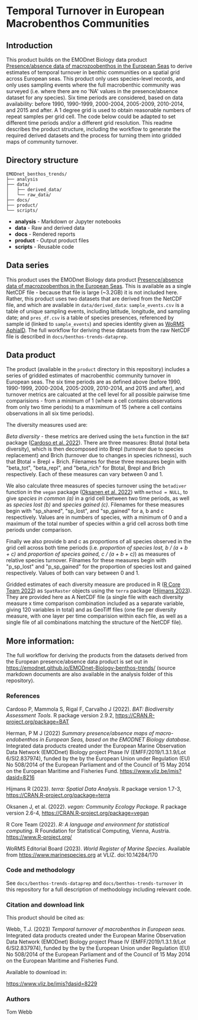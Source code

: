 # Temporal Turnover in European Macrobenthos Communities

## Introduction

This product builds on the EMODnet Biology data product [Presence/absence data of macrozoobenthos in the European Seas](https://github.com/EMODnet/EMODnet-Biology-Benthos-European-Seas) to derive estimates of temporal turnover in benthic communities on a spatial grid across European seas. This product only uses species-level records, and only uses sampling events where the full macrobenthic community was surveyed (i.e. where there are no 'NA' values in the presence/absence dataset for any species). Six time periods are considered, based on data availability: before 1990, 1990-1999, 2000-2004, 2005-2009, 2010-2014, and 2015 and after. A 1 degree grid is used to obtain reasonable numbers of repeat samples per grid cell. The code below could be adapted to set different time periods and/or a different grid resolution. This readme describes the product structure, including the workflow to generate the required derived datasets and the process for turning them into gridded maps of community turnover.

## Directory structure

```
EMODnet_benthos_trends/
├── analysis
├── data/
│   ├── derived_data/
│   └── raw_data/
├── docs/
├── product/
└── scripts/
```

* **analysis** - Markdown or Jupyter notebooks
* **data** - Raw and derived data
* **docs** - Rendered reports
* **product** - Output product files
* **scripts** - Reusable code

## Data series

This product uses the EMODnet Biology data product [Presence/absence data of macrozoobenthos in the European Seas](https://github.com/EMODnet/EMODnet-Biology-Benthos-European-Seas). This is available as a single NetCDF file - because that file is large (~3.2GB) it is not included here. Rather, this product uses two datasets that are derived from the NetCDF file, and which are available in `data/derived_data`: `sample_events.csv` is a table of unique sampling events, including latitude, longitude, and sampling date; and `pres_df.csv` is a table of species presences, referenced by sample id (linked to `sample_events`) and species identity given as [WoRMS AphiaID](https://marinespecies.org/about.php). The full workflow for deriving these datasets from the raw NetCDF file is described in `docs/benthos-trends-dataprep`.

## Data product

The product (available in the `product` directory in this repository) includes a series of gridded estimates of macrobenthic community turnover in European seas. The six time periods are as defined above (before 1990, 1990-1999, 2000-2004, 2005-2009, 2010-2014, and 2015 and after), and turnover metrics are calcuated at the cell level for all possible pairwise time comparisions - from a minimum of 1 (where a cell contains observations from only two time periods) to a maxmimum of 15 (where a cell contains observations in all six time periods). 

The diversity measures used are: 

*Beta diversity* - these metrics are derived using the `beta` function in the `BAT` package ([Cardoso et al. 2022](https://CRAN.R-project.org/package=BAT)). There are three measures: Btotal (total beta diversity), which is then decomposed into Brepl (turnover due to species replacement) and Brich (turnover due to changes in species richness), such that Btotal = Brepl + Brich. Filenames for these three measures begin with "beta_tot", "beta_repl", and "beta_rich" for Btotal, Brepl and Brich respectively. Each of these measures can vary between 0 and 1.

We also calculate three measures of species turnover using the `betadiver` function in the `vegan` package ([Oksanen et al. 2022](https://CRAN.R-project.org/package=vegan)) with `method = NULL`, to give *species in common (a)* in a grid cell between two time periods, as well as *species lost (b)* and *species gained (c)*. Filenames for these measures begin with "sp_shared", "sp_lost", and "sp_gained" for a, b and c respectively. Values are in numbers of species, with a minimum of 0 and a maximum of the total number of species within a grid cell across both time periods under comparison.

Finally we also provide b and c as proportions of all species observed in the grid cell across both time periods (i.e. *proportion of species lost, b / (a + b + c)* and *proportion of species gained, c / (a + b + c)*) as measures of relative species turnover. Filnames for these measures begin with "p_sp_lost" and "p_sp_gained" for the proportion of species lost and gained respectively. Values of both can vary between 0 and 1.

Gridded estimates of each diversity measure are produced in R ([R Core Team 2022](https://www.R-project.org/)) as `SpatRaster` objects using the `terra` package ([Hijmans 2023](https://CRAN.R-project.org/package=terra)). They are provided here as A NetCDF file (a single file with each diversity measure x time comparison combination included as a separate variable, giving 120 variables in total) and as GeoTiff files (one file per diversity measure, with one layer per time comparision within each file, as well as a single file of all combinations matching the structure of the NetCDF file).

## More information:

The full workflow for deriving the products from the datasets derived from the European presence/absence data product is set out in https://emodnet.github.io/EMODnet-Biology-benthos-trends/ (source markdown documents are also available in the analysis folder of this repository).

### References

Cardoso P, Mammola S, Rigal F, Carvalho J (2022). _BAT: Biodiversity Assessment Tools_. R package version 2.9.2, https://CRAN.R-project.org/package=BAT

Herman, P M J (2022) _Summary presence/absence maps of macro-endobenthos in European Seas, based on the EMODNET Biology database_. Integrated data products created under the European Marine Observation Data Network (EMODnet) Biology project Phase IV (EMFF/2019/1.3.1.9/Lot 6/SI2.837974), funded by the by the European Union under Regulation (EU) No 508/2014 of the European Parliament and of the Council of 15 May 2014 on the European Maritime and Fisheries Fund. https://www.vliz.be/imis?dasid=8216 

Hijmans R (2023). _terra: Spatial Data Analysis_. R package version 1.7-3, https://CRAN.R-project.org/package=terra

Oksanen J, et al. (2022). _vegan: Community Ecology Package_. R package version 2.6-4, https://CRAN.R-project.org/package=vegan

R Core Team (2022). _R: A language and environment for statistical computing_. R Foundation for Statistical Computing, Vienna, Austria. https://www.R-project.org/

WoRMS Editorial Board (2023). _World Register of Marine Species_. Available from https://www.marinespecies.org at VLIZ. doi:10.14284/170

### Code and methodology

See `docs/benthos-trends-dataprep` and `docs/benthos-trends-turnover` in this repository for a full description of methodology including relevant code.

### Citation and download link

This product should be cited as:

Webb, T.J. (2023) _Temporal turnover of macrobenthos in European seas_. Integrated data products created under the European Marine Observation Data Network (EMODnet) Biology project Phase IV (EMFF/2019/1.3.1.9/Lot 6/SI2.837974), funded by the by the European Union under Regulation (EU) No 508/2014 of the European Parliament and of the Council of 15 May 2014 on the European Maritime and Fisheries Fund.

Available to download in:

https://www.vliz.be/imis?dasid=8229

### Authors

Tom Webb
